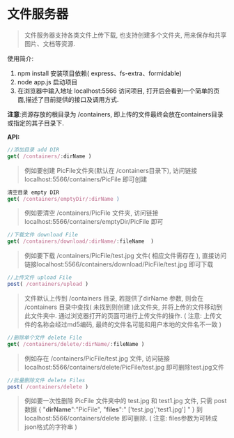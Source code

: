 # 文件服务器

> 文件服务器支持各类文件上传下载, 也支持创建多个文件夹, 用来保存和共享图片、文档等资源.

使用简介:
1. npm install 安装项目依赖( express、fs-extra、formidable)
2. node app.js 启动项目
3. 在浏览器中输入地址 localhost:5566 访问项目, 打开后会看到一个简单的页面,描述了目前提供的接口及调用方式.

**注意**:资源存放的根目录为 /containers, 即上传的文件最终会放在containers目录或指定的其子目录下.

**API:**
``` javascript
//添加目录 add DIR
get( /containers/:dirName )
```
> 例如要创建 PicFile文件夹(默认在 /containers目录下), 访问链接 localhost:5566/containers/PicFile 即可创建

``` javascript
清空目录 empty DIR
get( /containers/emptyDir/:dirName )
```
> 例如要清空 /containers/PicFile 文件夹, 访问链接 localhost:5566/containers/emptyDir/PicFile 即可

``` javascript
//下载文件 download File
get( /containers/download/:dirName/:fileName  )
```
> 例如要下载 /containers/PicFile/test.jpg 文件( 相应文件需存在 ), 直接访问链接localhost:5566/containers/download/PicFile/test.jpg 即可下载

``` javascript
//上传文件 upload File
post( /containers/upload )
```
> 文件默认上传到 /containers 目录, 若提供了dirName 参数, 则会在 /containers 目录中查找( 未找到则创建 )此文件夹, 并将上传的文件移动到此文件夹中.  通过浏览器打开的页面可进行上传文件的操作.   ( 注意: 上传文件的名称会经过md5编码, 最终的文件名可能和用户本地的文件名不一致 )

``` javascript
//删除单个文件 delete File
get( /containers/delete/:dirName/:fileName )
```
> 例如存在 /containers/PicFile/test.jpg 文件, 访问链接localhost:5566/containers/delete/PicFile/test.jpg 即可删除test.jpg文件

``` javascript
//批量删除文件 delete Files
post( /containers/delete )
```
> 例如要一次性删除 PicFile 文件夹中的 test.jpg 和 test1.jpg 文件,  只需 post 数据 { "**dirName**":"PicFile", "**files**":" ['test.jpg','test1.jpg'] " } 到 localhost:5566/containers/delete 即可删除. ( 注意: files参数为可转成json格式的字符串 )

